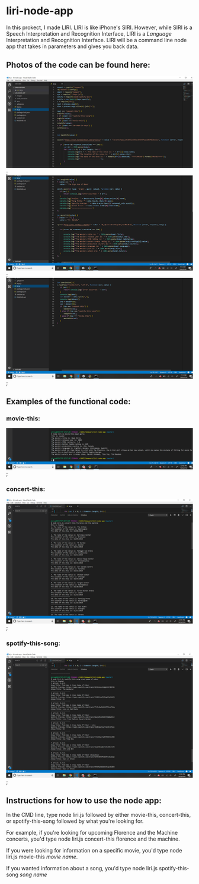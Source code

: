 # liri-node-app

In this prokect, I made LIRI. LIRI is like iPhone's SIRI. However, while SIRI is a Speech Interpretation and Recognition Interface, LIRI is a _Language_ Interpretation and Recognition Interface. LIRI will be a command line node app that takes in parameters and gives you back data.

## Photos of the code can be found here: 
![code image 1](images/liri-1.png);
![code image 2](images/liri-2.png);
![code image 3](images/liri-3.png);

## Examples of the functional code:

### movie-this:
![Movie-This](images/movie-this.png);

### concert-this:
![Concert-This](images/concert-this.png);

### spotify-this-song:
![Spotify-This-Song](images/spotify-this-song.png);

## Instructions for how to use the node app:
In the CMD line, type node liri.js followed by either movie-this, concert-this, or spotify-this-song followed by what you're looking for. 

For example, if you're looking for upcoming Florence and the Machine concerts, you'd type node liri.js concert-this florence and the machine.

If you were looking for information on a specific movie, you'd type node liri.js movie-this *movie name*. 

If you wanted information about a song, you'd type node liri.js spotify-this-song *song name*

